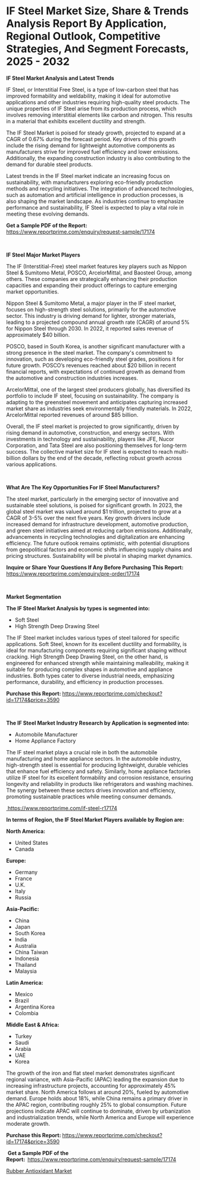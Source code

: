<p><h1>IF Steel Market Size, Share & Trends Analysis Report By Application, Regional Outlook, Competitive Strategies, And Segment Forecasts, 2025 - 2032</h1></p><p><strong>IF Steel Market Analysis and Latest Trends</strong></p>
<p><p>IF Steel, or Interstitial Free Steel, is a type of low-carbon steel that has improved formability and weldability, making it ideal for automotive applications and other industries requiring high-quality steel products. The unique properties of IF Steel arise from its production process, which involves removing interstitial elements like carbon and nitrogen. This results in a material that exhibits excellent ductility and strength.</p><p>The IF Steel Market is poised for steady growth, projected to expand at a CAGR of 0.67% during the forecast period. Key drivers of this growth include the rising demand for lightweight automotive components as manufacturers strive for improved fuel efficiency and lower emissions. Additionally, the expanding construction industry is also contributing to the demand for durable steel products. </p><p>Latest trends in the IF Steel market indicate an increasing focus on sustainability, with manufacturers exploring eco-friendly production methods and recycling initiatives. The integration of advanced technologies, such as automation and artificial intelligence in production processes, is also shaping the market landscape. As industries continue to emphasize performance and sustainability, IF Steel is expected to play a vital role in meeting these evolving demands.</p></p>
<p><strong>Get a Sample PDF of the Report:&nbsp;</strong> <a href="https://www.reportprime.com/enquiry/request-sample/17174?utm_campaign=3269&utm_medium=2&utm_source=Github&utm_content=ia&utm_term=18032025&utm_id=if-steel">https://www.reportprime.com/enquiry/request-sample/17174</a></p>
<p>&nbsp;</p>
<p><strong>IF Steel Major Market Players</strong></p>
<p><p>The IF (Interstitial-Free) steel market features key players such as Nippon Steel & Sumitomo Metal, POSCO, ArcelorMittal, and Baosteel Group, among others. These companies are strategically enhancing their production capacities and expanding their product offerings to capture emerging market opportunities.</p><p>Nippon Steel & Sumitomo Metal, a major player in the IF steel market, focuses on high-strength steel solutions, primarily for the automotive sector. This industry is driving demand for lighter, stronger materials, leading to a projected compound annual growth rate (CAGR) of around 5% for Nippon Steel through 2030. In 2022, it reported sales revenue of approximately $40 billion.</p><p>POSCO, based in South Korea, is another significant manufacturer with a strong presence in the steel market. The company's commitment to innovation, such as developing eco-friendly steel grades, positions it for future growth. POSCO’s revenues reached about $20 billion in recent financial reports, with expectations of continued growth as demand from the automotive and construction industries increases.</p><p>ArcelorMittal, one of the largest steel producers globally, has diversified its portfolio to include IF steel, focusing on sustainability. The company is adapting to the greensteel movement and anticipates capturing increased market share as industries seek environmentally friendly materials. In 2022, ArcelorMittal reported revenues of around $85 billion.</p><p>Overall, the IF steel market is projected to grow significantly, driven by rising demand in automotive, construction, and energy sectors. With investments in technology and sustainability, players like JFE, Nucor Corporation, and Tata Steel are also positioning themselves for long-term success. The collective market size for IF steel is expected to reach multi-billion dollars by the end of the decade, reflecting robust growth across various applications.</p></p>
<p>&nbsp;</p>
<p><strong>What Are The Key Opportunities For IF Steel Manufacturers?</strong></p>
<p><p>The steel market, particularly in the emerging sector of innovative and sustainable steel solutions, is poised for significant growth. In 2023, the global steel market was valued around $1 trillion, projected to grow at a CAGR of 3-5% over the next five years. Key growth drivers include increased demand for infrastructure development, automotive production, and green steel initiatives aimed at reducing carbon emissions. Additionally, advancements in recycling technologies and digitalization are enhancing efficiency. The future outlook remains optimistic, with potential disruptions from geopolitical factors and economic shifts influencing supply chains and pricing structures. Sustainability will be pivotal in shaping market dynamics.</p></p>
<p><strong>Inquire or Share Your Questions If Any Before Purchasing This Report:</strong> <a href="https://www.reportprime.com/enquiry/pre-order/17174?utm_campaign=3269&utm_medium=2&utm_source=Github&utm_content=ia&utm_term=18032025&utm_id=if-steel">https://www.reportprime.com/enquiry/pre-order/17174</a></p>
<p>&nbsp;</p>
<p><strong>Market Segmentation</strong></p>
<p><strong>The IF Steel Market Analysis by types is segmented into:</strong></p>
<p><ul><li>Soft Steel</li><li>High Strength Deep Drawing Steel</li></ul></p>
<p><p>The IF Steel market includes various types of steel tailored for specific applications. Soft Steel, known for its excellent ductility and formability, is ideal for manufacturing components requiring significant shaping without cracking. High Strength Deep Drawing Steel, on the other hand, is engineered for enhanced strength while maintaining malleability, making it suitable for producing complex shapes in automotive and appliance industries. Both types cater to diverse industrial needs, emphasizing performance, durability, and efficiency in production processes.</p></p>
<p><strong>Purchase this Report:&nbsp;</strong><a href="https://www.reportprime.com/checkout?id=17174&price=3590&utm_campaign=3269&utm_medium=2&utm_source=Github&utm_content=ia&utm_term=18032025&utm_id=if-steel">https://www.reportprime.com/checkout?id=17174&price=3590</a></p>
<p>&nbsp;</p>
<p><strong>The IF Steel Market Industry Research by Application is segmented into:</strong></p>
<p><ul><li>Automobile Manufacturer</li><li>Home Appliance Factory</li></ul></p>
<p><p>The IF steel market plays a crucial role in both the automobile manufacturing and home appliance sectors. In the automobile industry, high-strength steel is essential for producing lightweight, durable vehicles that enhance fuel efficiency and safety. Similarly, home appliance factories utilize IF steel for its excellent formability and corrosion resistance, ensuring longevity and reliability in products like refrigerators and washing machines. The synergy between these sectors drives innovation and efficiency, promoting sustainable practices while meeting consumer demands.</p></p>
<p><a href="https://www.reportprime.com/if-steel-r17174?utm_campaign=3269&utm_medium=2&utm_source=Github&utm_content=ia&utm_term=18032025&utm_id=if-steel">&nbsp;https://www.reportprime.com/if-steel-r17174</a></p>
<p><strong>In terms of Region, the IF Steel Market Players available by Region are:</strong></p>
<p>
    <p> <strong> North America: </strong>
        <ul>
            <li>United States</li>
            <li>Canada</li>
        </ul>
        </p> 
    <p> <strong> Europe: </strong>
        <ul>
            <li>Germany</li>
            <li>France</li>
            <li>U.K.</li>
            <li>Italy</li>
            <li>Russia</li>
        </ul>
        </p> 
    <p> <strong> Asia-Pacific: </strong>
        <ul>
            <li>China</li>
            <li>Japan</li>
            <li>South Korea</li>
            <li>India</li>
            <li>Australia</li>
            <li>China Taiwan</li>
            <li>Indonesia</li>
            <li>Thailand</li>
            <li>Malaysia</li>
        </ul>
        </p> 
    <p> <strong> Latin America: </strong>
        <ul>
            <li>Mexico</li>
            <li>Brazil</li>
            <li>Argentina Korea</li>
            <li>Colombia</li>
        </ul>
        </p> 
    <p> <strong> Middle East & Africa: </strong>
        <ul>
            <li>Turkey</li>
            <li>Saudi</li>
            <li>Arabia</li>
            <li>UAE</li>
            <li>Korea</li>
        </ul>
    </p>
    </p>
<p><p>The growth of the iron and flat steel market demonstrates significant regional variance, with Asia-Pacific (APAC) leading the expansion due to increasing infrastructure projects, accounting for approximately 45% market share. North America follows at around 20%, fueled by automotive demand. Europe holds about 18%, while China remains a primary driver in the APAC region, contributing roughly 25% to global consumption. Future projections indicate APAC will continue to dominate, driven by urbanization and industrialization trends, while North America and Europe will experience moderate growth.</p></p>
<p><strong>Purchase this Report: </strong><a href="https://www.reportprime.com/checkout?id=17174&price=3590&utm_campaign=3269&utm_medium=2&utm_source=Github&utm_content=ia&utm_term=18032025&utm_id=if-steel">https://www.reportprime.com/checkout?id=17174&price=3590</a></p>
<p>&nbsp;<strong>Get a Sample PDF of the Report:&nbsp;&nbsp;</strong><a href="https://www.reportprime.com/enquiry/request-sample/17174?utm_campaign=3269&utm_medium=2&utm_source=Github&utm_content=ia&utm_term=18032025&utm_id=if-steel">https://www.reportprime.com/enquiry/request-sample/17174</a></p>
<p><strong></strong></p>
<p><p><a href="https://github.com/lefiobakali/Market-Research-Report-List-1/blob/main/rubber-antioxidant-market.md?utm_campaign=3269&utm_medium=2&utm_source=Github&utm_content=ia&utm_term=18032025&utm_id=if-steel">Rubber Antioxidant Market</a></p></p>